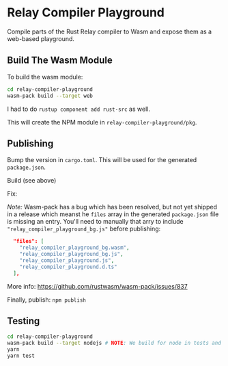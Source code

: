 # Relay Compiler Playground

Compile parts of the Rust Relay compiler to Wasm and expose them as a web-based
playground.

## Build The Wasm Module

To build the wasm module:

```bash
cd relay-compiler-playground
wasm-pack build --target web
```

I had to do `rustup component add rust-src` as well.

This will create the NPM module in `relay-compiler-playground/pkg`.

## Publishing

Bump the version in `cargo.toml`. This will be used for the generated
`package.json`.

Build (see above)

Fix:

_Note:_ Wasm-pack has a bug which has been resolved, but not yet shipped in a
release which meanst he `files` array in the generated `package.json` file is
missing an entry. You'll need to manually that arry to include
`"relay_compiler_playground_bg.js"` before publishing:

```json
  "files": [
    "relay_compiler_playground_bg.wasm",
    "relay_compiler_playground_bg.js",
    "relay_compiler_playground.js",
    "relay_compiler_playground.d.ts"
  ],
```

More info: https://github.com/rustwasm/wasm-pack/issues/837

Finally, publish: `npm publish`

## Testing

```bash
cd relay-compiler-playground
wasm-pack build --target nodejs # NOTE: We build for node in tests and web to publish
yarn
yarn test
```
